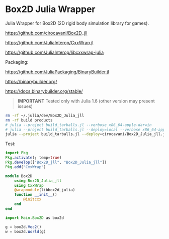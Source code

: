 # Box2D Julia Wrapper

Julia Wrapper for Box2D (2D rigid body simulation library for games).

https://github.com/cirocavani/Box2D_jll

https://github.com/JuliaInterop/CxxWrap.jl

https://github.com/JuliaInterop/libcxxwrap-julia


Packaging:

https://github.com/JuliaPackaging/BinaryBuilder.jl

https://binarybuilder.org/

https://docs.binarybuilder.org/stable/

> **IMPORTANT** Tested only with Julia 1.6 (other version may present issues)

```sh
rm -rf ~/.julia/dev/Box2D_Julia_jll
rm -rf build products
# julia --project build_tarballs.jl --verbose x86_64-apple-darwin
# julia --project build_tarballs.jl --deploy=local --verbose x86_64-apple-darwin
julia --project build_tarballs.jl --deploy=cirocavani/Box2D_Julia_jll.jl
```

Test:

```julia
import Pkg
Pkg.activate(; temp=true)
Pkg.develop(["Box2D_jll", "Box2D_Julia_jll"])
Pkg.add("CxxWrap")

module Box2D
    using Box2D_Julia_jll
    using CxxWrap
    @wrapmodule(libbox2d_julia)
    function __init__()
        @initcxx
    end
end

import Main.Box2D as box2d

g = box2d.Vec2()
w = box2d.World(g)
```
